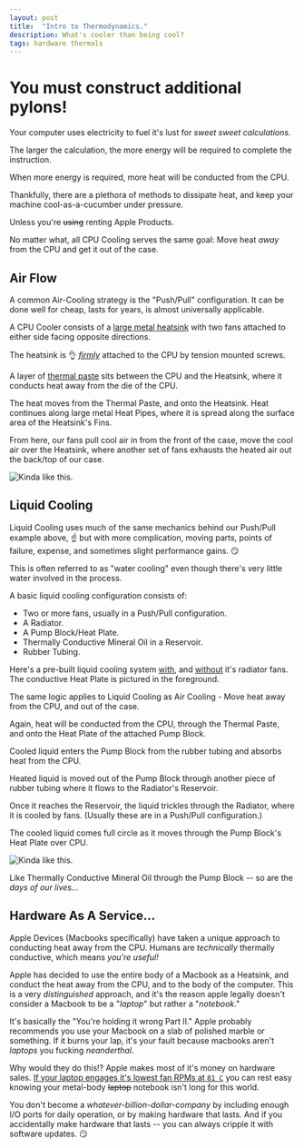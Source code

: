```yaml
---
layout: post
title:  "Intro to Thermodynamics."
description: What's cooler than being cool?
tags: hardware thermals
---
```


# You must construct additional pylons!

Your computer uses electricity to fuel it's lust for _sweet sweet calculations._

The larger the calculation, the more energy will be required to complete the instruction. 

When more energy is required, more heat will be conducted from the CPU.

Thankfully, there are a plethora of methods to dissipate heat, and keep your machine cool-as-a-cucumber under pressure. 

Unless you're ~~using~~ renting Apple Products.

No matter what, all CPU Cooling serves the same goal: Move heat *away* from the CPU and get it out of the case.

## Air Flow

A common Air-Cooling strategy is the "Push/Pull" configuration. It can be done well for cheap, lasts for years, is almost universally applicable.

A CPU Cooler consists of a [large metal heatsink](../../../assets/images/RWB/finland.jpg) with two fans attached to either side facing opposite directions.

The heatsink is 👌 [*firmly*](../../../assets/images/RWB/screwd.jpeg) attached to the CPU by tension mounted screws.

A layer of [thermal paste](../../../assets/images/RWB/compounding.jpg) sits between the CPU and the Heatsink, where it conducts heat away from the die of the CPU.

The heat moves from the Thermal Paste, and onto the Heatsink. Heat continues along large metal Heat Pipes, where it is spread along the surface area of the Heatsink's Fins.

From here, our fans pull cool air in from the front of the case, move the cool air over the Heatsink, where another set of fans exhausts the heated air out the back/top of our case.

![Kinda like this.](../../../assets/images/RWB/whoosh.png)

## Liquid Cooling

Liquid Cooling uses much of the same mechanics behind our Push/Pull example above, ☝️ but with more complication, moving parts, points of failure, expense, and sometimes slight performance gains. 😏

This is often referred to as "water cooling" even though there's very little water involved in the process.

A basic liquid cooling configuration consists of:
* Two or more fans, usually in a Push/Pull configuration.
* A Radiator.
* A Pump Block/Heat Plate.
* Thermally Conductive Mineral Oil in a Reservoir.
* Rubber Tubing.

Here's a pre-built liquid cooling system [with](../../../assets/images/Cooling/Cooler_01.jpeg), and [without](../../../assets/images/Cooling/Cooler_02.jpeg) it's radiator fans. The conductive Heat Plate is pictured in the foreground.

The same logic applies to Liquid Cooling as Air Cooling - Move heat away from the CPU, and out of the case.

Again, heat will be conducted from the CPU, through the Thermal Paste, and onto the Heat Plate of the attached Pump Block.

Cooled liquid enters the Pump Block from the rubber tubing and absorbs heat from the CPU.

Heated liquid is moved out of the Pump Block through another piece of rubber tubing where it flows to the Radiator's Reservoir.

Once it reaches the Reservoir, the liquid trickles through the Radiator, where it is cooled by fans. (Usually these are in a Push/Pull configuration.)

The cooled liquid comes full circle as it moves through the Pump Block's Heat Plate over CPU. 

![Kinda like this.](../../../assets/images/Cooling/Splash.gif)

Like Thermally Conductive Mineral Oil through the Pump Block -- so are the _days of our lives..._

## Hardware As A Service...

Apple Devices (Macbooks specifically) have taken a unique approach to conducting heat away from the CPU. Humans are _technically_ thermally conductive, which means _you're useful!_ 

Apple has decided to use the entire body of a Macbook as a Heatsink, and conduct the heat away from the CPU, and to the body of the computer. This is a very _distinguished_ approach, and it's the reason apple legally doesn't consider a Macbook to be a "_laptop_" but rather a "_notebook_."

It's basically the "You're holding it wrong Part II." Apple probably recommends you use your Macbook on a slab of polished marble or something. If it burns your lap, it's your fault because macbooks aren't _laptops_ you fucking _neanderthal_.

Why would they do this!? Apple makes most of it's money on hardware sales. [If your laptop engages it's lowest fan RPMs at `81 C`](https://www.youtube.com/watch?v=wgeh7ZJRhZU) you can rest easy knowing your metal-body ~~laptop~~ notebook isn't long for this world.

You don't become a _whatever-billion-dollar-company_  by including enough I/O ports for daily operation, or by making hardware that lasts. And if you accidentally make hardware that lasts -- you can always cripple it with software updates. 😏

